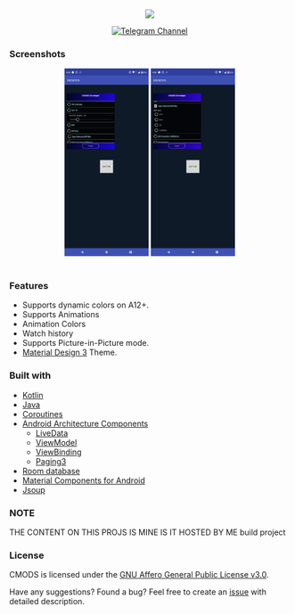 <div align="center">

<img width="" src="https://github.githubassets.com/assets/profile-first-pr-dark-bc160471dcac.svg"  width=230 height=230  align="center">


[![Telegram Channel](https://img.shields.io/badge/Telegram-Mod-blue?style=flat&logo=telegram)](https://t.me/eucmods)

</div>


### Screenshots

<div align="center">
<div>
<img src="img/img.png" width="30%" />
<img src="img/img2.png" width="30%" />

</div>
</div>

<br>

### Features
- Supports dynamic colors on A12+.
- Supports Animations
- Animation Colors
- Watch history
- Supports Picture-in-Picture mode.
- [Material Design 3](https://m3.material.io/) Theme.

### Built with
- [Kotlin](https://kotlinlang.org/)
- [Java](https://dev.java/)
- [Coroutines](https://kotlinlang.org/docs/reference/coroutines-overview.html)
- [Android Architecture Components](https://developer.android.com/topic/libraries/architecture)
    - [LiveData](https://developer.android.com/topic/libraries/architecture/livedata)
    - [ViewModel](https://developer.android.com/topic/libraries/architecture/viewmodel)
    - [ViewBinding](https://developer.android.com/topic/libraries/view-binding)
    - [Paging3](https://developer.android.com/topic/libraries/architecture/paging/v3-overview)
- [Room database](https://developer.android.com/jetpack/androidx/releases/room)
- [Material Components for Android](https://github.com/material-components/material-components-android)
- [Jsoup](https://jsoup.org/)

### NOTE
THE CONTENT ON THIS PROJS IS MINE IS IT HOSTED BY ME  build project 

### License
CMODS is licensed under the [GNU Affero General Public License v3.0](LICENSE.md).

Have any suggestions? Found a bug? Feel free to create an [issue](https://github.com/MrIKso/AnitubeApp/issues/new) with detailed description.
